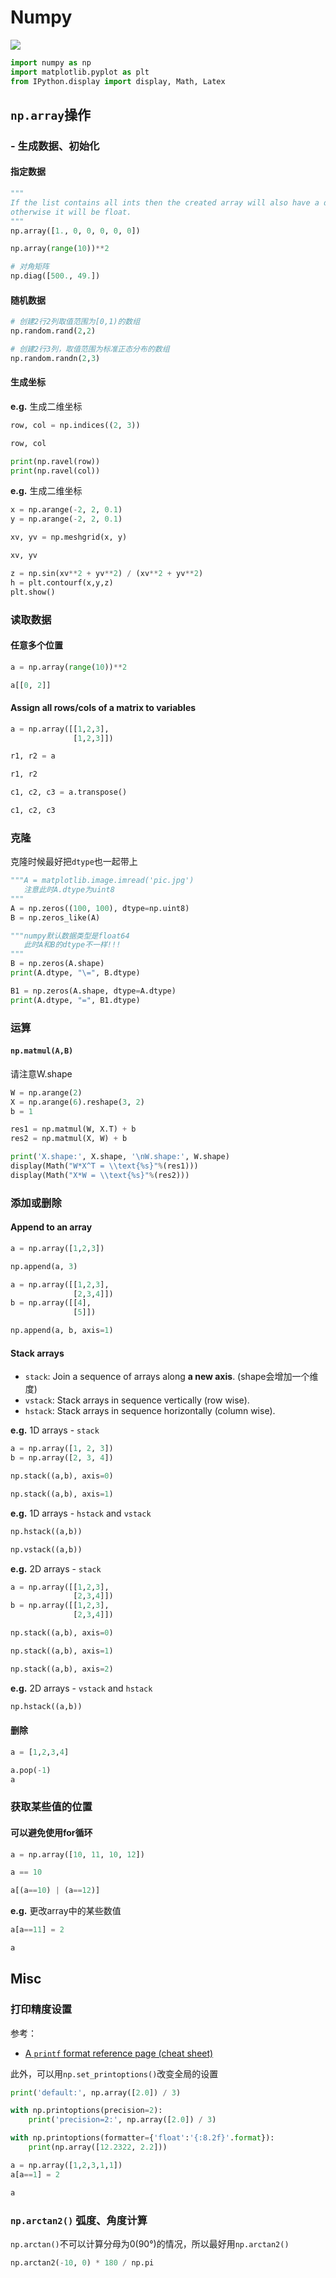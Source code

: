 # Numpy

![](../_files/np.png)

```python
import numpy as np
import matplotlib.pyplot as plt
from IPython.display import display, Math, Latex
```

## `np.array`操作

### - 生成数据、初始化

#### 指定数据
```python
"""
If the list contains all ints then the created array will also have a data type of int, 
otherwise it will be float.
"""
np.array([1., 0, 0, 0, 0, 0])
```

```python
np.array(range(10))**2
```

```python
# 对角矩阵
np.diag([500., 49.])
```

#### 随机数据

```python
# 创建2行2列取值范围为[0,1)的数组
np.random.rand(2,2)
```
```python
# 创建2行3列，取值范围为标准正态分布的数组
np.random.randn(2,3)
```
#### 生成坐标
**e.g.** 生成二维坐标

```python
row, col = np.indices((2, 3))

row, col
```

```python
print(np.ravel(row))
print(np.ravel(col))
```

**e.g.** 生成二维坐标

```python
x = np.arange(-2, 2, 0.1)
y = np.arange(-2, 2, 0.1)

xv, yv = np.meshgrid(x, y)

xv, yv
```

```python
z = np.sin(xv**2 + yv**2) / (xv**2 + yv**2)
h = plt.contourf(x,y,z)
plt.show()
```

### 读取数据
#### 任意多个位置

```python
a = np.array(range(10))**2

a[[0, 2]]
```

#### Assign all rows/cols of a matrix to variables

```python
a = np.array([[1,2,3],
              [1,2,3]])
```

```python
r1, r2 = a

r1, r2
```

```python
c1, c2, c3 = a.transpose()

c1, c2, c3
```

### 克隆
克隆时候最好把`dtype`也一起带上

```python
"""A = matplotlib.image.imread('pic.jpg')
   注意此时A.dtype为uint8
"""
A = np.zeros((100, 100), dtype=np.uint8)
B = np.zeros_like(A)

"""numpy默认数据类型是float64
   此时A和B的dtype不一样!!!
"""
B = np.zeros(A.shape)
print(A.dtype, "\=", B.dtype)

B1 = np.zeros(A.shape, dtype=A.dtype)
print(A.dtype, "=", B1.dtype)
```





### 运算
#### `np.matmul(A,B)`
请注意W.shape
```python
W = np.arange(2)
X = np.arange(6).reshape(3, 2)
b = 1

res1 = np.matmul(W, X.T) + b
res2 = np.matmul(X, W) + b

print('X.shape:', X.shape, '\nW.shape:', W.shape)
display(Math("W*X^T = \\text{%s}"%(res1)))
display(Math("X*W = \\text{%s}"%(res2)))
```

### 添加或删除


#### Append to an array
```python
a = np.array([1,2,3])

np.append(a, 3)
```

```python
a = np.array([[1,2,3],
              [2,3,4]])
b = np.array([[4],
              [5]])

np.append(a, b, axis=1)
```

#### Stack arrays
- `stack`: Join a sequence of arrays along **a new axis**. (shape会增加一个维度)
- `vstack`: Stack arrays in sequence vertically (row wise).
- `hstack`: Stack arrays in sequence horizontally (column wise).

**e.g.** 1D arrays - `stack`

```python
a = np.array([1, 2, 3])
b = np.array([2, 3, 4])
```

```python
np.stack((a,b), axis=0)
```

```python
np.stack((a,b), axis=1)
```

**e.g.** 1D arrays - `hstack` and `vstack`

```python
np.hstack((a,b))
```

```python
np.vstack((a,b))
```

**e.g.** 2D arrays - `stack`

```python
a = np.array([[1,2,3],
              [2,3,4]])
b = np.array([[1,2,3],
              [2,3,4]])
```

```python
np.stack((a,b), axis=0)
```

```python
np.stack((a,b), axis=1)
```

```python
np.stack((a,b), axis=2)
```

**e.g.** 2D arrays - `vstack` and `hstack`

```python
np.hstack((a,b))
```

#### 删除
```python
a = [1,2,3,4]

a.pop(-1)
a
```

### 获取某些值的位置
#### 可以避免使用for循环
```python
a = np.array([10, 11, 10, 12])
```

```python
a == 10
```

```python
a[(a==10) | (a==12)]
```

**e.g.** 更改array中的某些数值

```python
a[a==11] = 2

a
```

## Misc

### 打印精度设置
参考：
- [A `printf` format reference page (cheat sheet)](https://alvinalexander.com/programming/printf-format-cheat-sheet/)

此外，可以用`np.set_printoptions()`改变全局的设置
```python
print('default:', np.array([2.0]) / 3)

with np.printoptions(precision=2):
    print('precision=2:', np.array([2.0]) / 3)
```

```python
with np.printoptions(formatter={'float':'{:8.2f}'.format}):
    print(np.array([12.2322, 2.2]))
```

```python
a = np.array([1,2,3,1,1])
a[a==1] = 2

a
```

### `np.arctan2()` 弧度、角度计算
`np.arctan()`不可以计算分母为0(90°)的情况，所以最好用`np.arctan2()`
```python
np.arctan2(-10, 0) * 180 / np.pi
```
